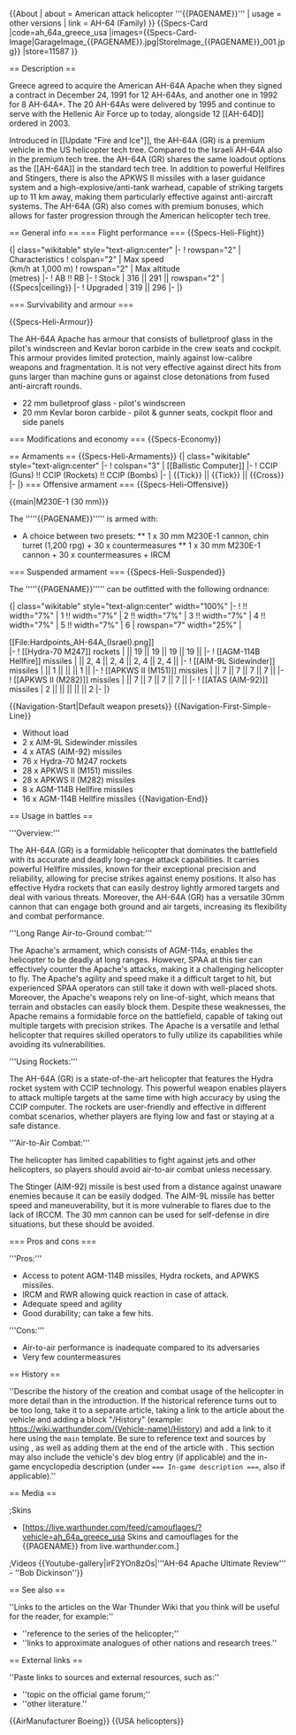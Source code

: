 {{About
| about = American attack helicopter '''{{PAGENAME}}'''
| usage = other versions
| link = AH-64 (Family)
}}
{{Specs-Card
|code=ah_64a_greece_usa
|images={{Specs-Card-Image|GarageImage_{{PAGENAME}}.jpg|StoreImage_{{PAGENAME}}_001.jpg}}
|store=11587
}}

== Description ==
<!-- ''In the description, the first part should be about the history of and the creation and combat usage of the helicopter, as well as its key features. In the second part, tell the reader about the helicopter in the game. Insert a screenshot of the vehicle, so that if the novice player does not remember the vehicle by name, he will immediately understand what kind of vehicle the article is talking about.'' -->
Greece agreed to acquire the American AH-64A Apache when they signed a contract in December 24, 1991 for 12 AH-64As, and another one in 1992 for 8 AH-64A+. The 20 AH-64As were delivered by 1995 and continue to serve with the Hellenic Air Force up to today, alongside 12 [[AH-64D]] ordered in 2003.

Introduced in [[Update "Fire and Ice"]], the AH-64A (GR) is a premium vehicle in the US helicopter tech tree. Compared to the Israeli AH-64A also in the premium tech tree. the AH-64A (GR) shares the same loadout options as the [[AH-64A]] in the standard tech tree.  In addition to powerful Hellfires and Stingers, there is also the APKWS II missiles with a laser guidance system and a high-explosive/anti-tank warhead, capable of striking targets up to 11 km away, making them particularly effective against anti-aircraft systems. The AH-64A (GR) also comes with premium bonuses, which allows for faster progression through the American helicopter tech tree.

== General info ==
=== Flight performance ===
{{Specs-Heli-Flight}}
<!-- ''Describe how the helicopter behaves in the air. Speed, manoeuvrability, acceleration and allowable loads - these are the most important characteristics of the vehicle.'' -->

{| class="wikitable" style="text-align:center"
|-
! rowspan="2" | Characteristics
! colspan="2" | Max speed<br>(km/h at 1,000 m)
! rowspan="2" | Max altitude<br>(metres)
|-
! AB !! RB
|-
! Stock
| 316 || 291 || rowspan="2" | {{Specs|ceiling}}
|-
! Upgraded
| 319 || 296
|-
|}

=== Survivability and armour ===
<!-- ''Examine the survivability of the helicopter. Note how vulnerable the structure is and how secure the pilot is, whether the fuel tanks are armoured, etc. Describe the armour, if there is any, and also mention the vulnerability of other critical systems.'' -->
{{Specs-Heli-Armour}}

The AH-64A Apache has armour that consists of bulletproof glass in the pilot's windscreen and Kevlar boron carbide in the crew seats and cockpit. This armour provides limited protection, mainly against low-calibre weapons and fragmentation. It is not very effective against direct hits from guns larger than machine guns or against close detonations from fused anti-aircraft rounds.

* 22 mm bulletproof glass - pilot's windscreen
* 20 mm Kevlar boron carbide - pilot & gunner seats, cockpit floor and side panels

=== Modifications and economy ===
{{Specs-Economy}}

== Armaments ==
{{Specs-Heli-Armaments}}
{| class="wikitable" style="text-align:center"
|-
! colspan="3" | [[Ballistic Computer]]
|-
! CCIP (Guns) !! CCIP (Rockets) !! CCIP (Bombs)
|-
| {{Tick}} || {{Tick}} || {{Cross}}
|-
|}
=== Offensive armament ===
{{Specs-Heli-Offensive}}
<!-- ''Describe the offensive armament of the helicopter, if any. Describe how effective the cannons and machine guns are in battle, also what ammunition belts or drums are better to use. If there is no offensive weaponry, delete this subsection.'' -->
{{main|M230E-1 (30 mm)}}

The '''''{{PAGENAME}}''''' is armed with:

* A choice between two presets:
** 1 x 30 mm M230E-1 cannon, chin turret (1,200 rpg) + 30 x countermeasures
** 1 x 30 mm M230E-1 cannon + 30 x countermeasures + IRCM

=== Suspended armament ===
{{Specs-Heli-Suspended}}
<!-- ''Describe the helicopter's suspended armament: additional cannons under the winglets, any bombs, and rockets. Since any helicopter is essentially only a platform for suspended weaponry, this section is significant and deserves your special attention. If there is no suspended weaponry remove this subsection.'' -->

The '''''{{PAGENAME}}''''' can be outfitted with the following ordnance:

{| class="wikitable" style="text-align:center" width="100%"
|-
! !! width="7%" | 1 !! width="7%" | 2 !! width="7%" | 3 !! width="7%" | 4 !! width="7%" | 5 !! width="7%" | 6
| rowspan="7" width="25%" | <div class="ttx-image">[[File:Hardpoints_AH-64A_(Israel).png]]</div>
|-
! [[Hydra-70 M247]] rockets
| || 19 || 19 || 19 || 19 ||
|-
! [[AGM-114B Hellfire]] missiles
| || 2, 4 || 2, 4 || 2, 4 || 2, 4 ||
|-
! [[AIM-9L Sidewinder]] missiles
| || 1 || || || 1 ||
|-
! [[APKWS II (M151)]] missiles
| || 7 || 7 || 7 || 7 ||
|-
! [[APKWS II (M282)]] missiles
| || 7 || 7 || 7 || 7 ||
|-
! [[ATAS (AIM-92)]] missiles
| 2 || || || || || 2
|-
|}

{{Navigation-Start|Default weapon presets}}
{{Navigation-First-Simple-Line}}
* Without load
* 2 x AIM-9L Sidewinder missiles
* 4 x ATAS (AIM-92) missiles
* 76 x Hydra-70 M247 rockets
* 28 x APKWS II (M151) missiles
* 28 x APKWS II (M282) missiles
* 8 x AGM-114B Hellfire missiles
* 16 x AGM-114B Hellfire missiles
{{Navigation-End}}

== Usage in battles ==
<!-- ''Describe the tactics of playing in a helicopter, the features of using the helicopter in a team and advice on tactics. Refrain from creating a "guide" - do not impose a single point of view, but instead, give the reader food for thought. Examine the most dangerous enemies and give recommendations on fighting them. If necessary, note the specifics of the game in different modes (AB, RB, SB).'' -->
'''Overview:'''

The AH-64A (GR) is a formidable helicopter that dominates the battlefield with its accurate and deadly long-range attack capabilities. It carries powerful Hellfire missiles, known for their exceptional precision and reliability, allowing for precise strikes against enemy positions. It also has effective Hydra rockets that can easily destroy lightly armored targets and deal with various threats. Moreover, the AH-64A (GR) has a versatile 30mm cannon that can engage both ground and air targets, increasing its flexibility and combat performance.

'''Long Range Air-to-Ground combat:'''

The Apache's armament, which consists of AGM-114s, enables the helicopter to be deadly at long ranges. However, SPAA at this tier can effectively counter the Apache's attacks, making it a challenging helicopter to fly. The Apache's agility and speed make it a difficult target to hit, but experienced SPAA operators can still take it down with well-placed shots. Moreover, the Apache's weapons rely on line-of-sight, which means that terrain and obstacles can easily block them. Despite these weaknesses, the Apache remains a formidable force on the battlefield, capable of taking out multiple targets with precision strikes. The Apache is a versatile and lethal helicopter that requires skilled operators to fully utilize its capabilities while avoiding its vulnerabilities.

'''Using Rockets:'''

The AH-64A (GR) is a state-of-the-art helicopter that features the Hydra rocket system with CCIP technology. This powerful weapon enables players to attack multiple targets at the same time with high accuracy by using the CCIP computer. The rockets are user-friendly and effective in different combat scenarios, whether players are flying low and fast or staying at a safe distance.

'''Air-to-Air Combat:'''

The helicopter has limited capabilities to fight against jets and other helicopters, so players should avoid air-to-air combat unless necessary.

The Stinger (AIM-92) missile is best used from a distance against unaware enemies because it can be easily dodged. The AIM-9L missile has better speed and maneuverability, but it is more vulnerable to flares due to the lack of IRCCM. The 30 mm cannon can be used for self-defense in dire situations, but these should be avoided.

=== Pros and cons ===
<!-- ''Summarise and briefly evaluate the vehicle in terms of its characteristics and combat effectiveness. Mark its pros and cons in the bulleted list. Try not to use more than 6 points for each of the characteristics. Avoid using categorical definitions such as "bad", "good" and the like - use substitutions with softer forms such as "inadequate" and "effective".'' -->
'''Pros:'''

* Access to potent AGM-114B missiles, Hydra rockets, and APWKS missiles.
* IRCM and RWR allowing quick reaction in case of attack.
* Adequate speed and agility
* Good durability; can take a few hits.

'''Cons:'''

* Air-to-air performance is inadequate compared to its adversaries
* Very few countermeasures

== History ==
<!-- ''Describe the history of the creation and combat usage of the helicopter in more detail than in the introduction. If the historical reference turns out to be too long, take it to a separate article, taking a link to the article about the vehicle and adding a block "/History" (example: <nowiki>https://wiki.warthunder.com/(Vehicle-name)/History</nowiki>) and add a link to it here using the <code>main</code> template. Be sure to reference text and sources by using <code><nowiki><ref></ref></nowiki></code>, as well as adding them at the end of the article with <code><nowiki><references /></nowiki></code>. This section may also include the vehicle's dev blog entry (if applicable) and the in-game encyclopedia description (under <code><nowiki>=== In-game description ===</nowiki></code>, also if applicable).'' -->
''Describe the history of the creation and combat usage of the helicopter in more detail than in the introduction. If the historical reference turns out to be too long, take it to a separate article, taking a link to the article about the vehicle and adding a block "/History" (example: <nowiki>https://wiki.warthunder.com/(Vehicle-name)/History</nowiki>) and add a link to it here using the <code>main</code> template. Be sure to reference text and sources by using <code><nowiki><ref></ref></nowiki></code>, as well as adding them at the end of the article with <code><nowiki><references /></nowiki></code>. This section may also include the vehicle's dev blog entry (if applicable) and the in-game encyclopedia description (under <code><nowiki>=== In-game description ===</nowiki></code>, also if applicable).''

== Media ==
<!-- ''Excellent additions to the article would be video guides, screenshots from the game, and photos.'' -->

;Skins

* [https://live.warthunder.com/feed/camouflages/?vehicle=ah_64a_greece_usa Skins and camouflages for the {{PAGENAME}} from live.warthunder.com.]

;Videos
{{Youtube-gallery|irF2YOn8zOs|'''AH-64 Apache Ultimate Review''' - ''Bob Dickinson''}}

== See also ==
<!-- ''Links to the articles on the War Thunder Wiki that you think will be useful for the reader, for example:''
* ''reference to the series of the helicopter;''
* ''links to approximate analogues of other nations and research trees.'' -->
''Links to the articles on the War Thunder Wiki that you think will be useful for the reader, for example:''

* ''reference to the series of the helicopter;''
* ''links to approximate analogues of other nations and research trees.''

== External links ==
<!-- ''Paste links to sources and external resources, such as:''
* ''topic on the official game forum;''
* ''other literature.'' -->
''Paste links to sources and external resources, such as:''

* ''topic on the official game forum;''
* ''other literature.''

{{AirManufacturer Boeing}}
{{USA helicopters}}